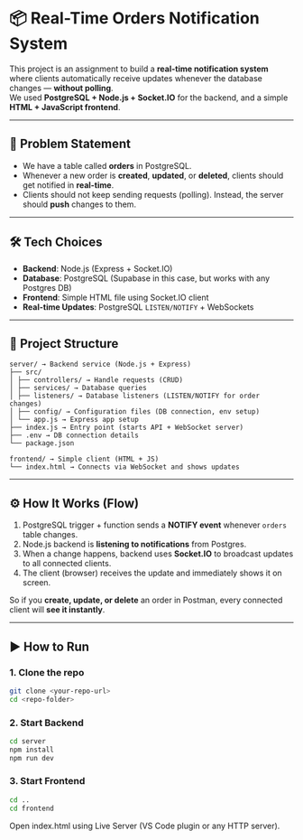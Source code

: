 # 📦 Real-Time Orders Notification System

This project is an assignment to build a **real-time notification system** where clients automatically receive updates whenever the database changes — **without polling**.  
We used **PostgreSQL + Node.js + Socket.IO** for the backend, and a simple **HTML + JavaScript frontend**.  

---

## 🚀 Problem Statement

- We have a table called **orders** in PostgreSQL.  
- Whenever a new order is **created**, **updated**, or **deleted**, clients should get notified in **real-time**.  
- Clients should not keep sending requests (polling). Instead, the server should **push** changes to them.  

---

## 🛠️ Tech Choices

- **Backend**: Node.js (Express + Socket.IO)  
- **Database**: PostgreSQL (Supabase in this case, but works with any Postgres DB)  
- **Frontend**: Simple HTML file using Socket.IO client  
- **Real-time Updates**: PostgreSQL `LISTEN/NOTIFY` + WebSockets  

---

## 📂 Project Structure
```
server/ → Backend service (Node.js + Express)
├── src/
│ ├── controllers/ → Handle requests (CRUD)
│ ├── services/ → Database queries
│ ├── listeners/ → Database listeners (LISTEN/NOTIFY for order changes)
│ ├── config/ → Configuration files (DB connection, env setup)
│ └── app.js → Express app setup
├── index.js → Entry point (starts API + WebSocket server)
├── .env → DB connection details
└── package.json

frontend/ → Simple client (HTML + JS)
└── index.html → Connects via WebSocket and shows updates
```

---

## ⚙️ How It Works (Flow)

1. PostgreSQL trigger + function sends a **NOTIFY event** whenever `orders` table changes.  
2. Node.js backend is **listening to notifications** from Postgres.  
3. When a change happens, backend uses **Socket.IO** to broadcast updates to all connected clients.  
4. The client (browser) receives the update and immediately shows it on screen.  

So if you **create, update, or delete** an order in Postman, every connected client will **see it instantly**.  

---

## ▶️ How to Run

### 1. Clone the repo
```bash
git clone <your-repo-url>
cd <repo-folder>
```

### 2. Start Backend
```bash
cd server
npm install
npm run dev
```

### 3. Start Frontend
```bash
cd ..
cd frontend
```
Open index.html using Live Server (VS Code plugin or any HTTP server).
